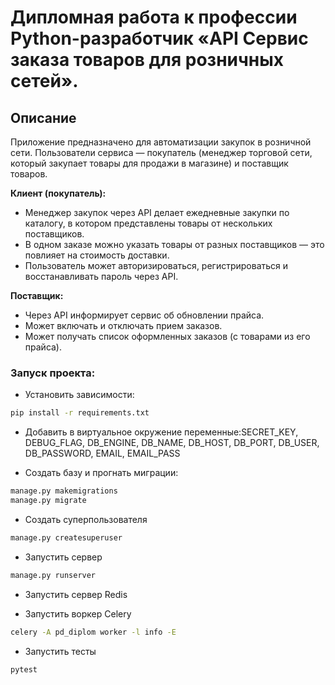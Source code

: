 # Дипломная работа к профессии Python-разработчик «API Сервис заказа товаров для розничных сетей».

## Описание

Приложение предназначено для автоматизации закупок в розничной сети. Пользователи сервиса — покупатель (менеджер торговой сети, который закупает товары для продажи в магазине) и поставщик товаров.

**Клиент (покупатель):**

- Менеджер закупок через API делает ежедневные закупки по каталогу, в котором
  представлены товары от нескольких поставщиков.
- В одном заказе можно указать товары от разных поставщиков — это
  повлияет на стоимость доставки.
- Пользователь может авторизироваться, регистрироваться и восстанавливать пароль через API.
    
**Поставщик:**

- Через API информирует сервис об обновлении прайса.
- Может включать и отключать прием заказов.
- Может получать список оформленных заказов (с товарами из его прайса).

### Запуск проекта:

* Установить зависимости:

```bash
pip install -r requirements.txt
```

* Добавить в виртуальное окружение переменные:SECRET_KEY, DEBUG_FLAG, DB_ENGINE, DB_NAME, DB_HOST, DB_PORT, DB_USER, DB_PASSWORD, EMAIL, EMAIL_PASS

* Cоздать базу и прогнать миграции:

```bash
manage.py makemigrations
manage.py migrate
```

* Создать суперпользователя

```bash
manage.py createsuperuser
```

* Запустить сервер

```bash
manage.py runserver
```

* Запустить сервер Redis

* Запустить воркер Celery

```bash
celery -A pd_diplom worker -l info -E
```

* Запустить тесты

```bash
pytest
```


